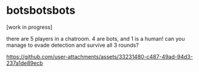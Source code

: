 # botsbotsbots

[work in progress]

there are 5 players in a chatroom. 4 are bots, and 1 is a human! can you manage to evade detection and survive all 3 rounds?

https://github.com/user-attachments/assets/33231480-c487-49ad-94d3-237a1de89ecb

